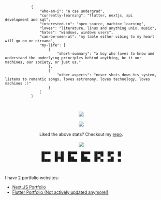 <p align="center">
    <pre>
        <code class="language-json">
            {
                "who-am-i": "a cse undergrad",
                "currently-learning": "flutter, nextjs, api development and sql",
                "interested-in": "open source, machine learning",
                "loves": "literature, linux and anything unix, music",
                "hates": "windows, windows users",
                "can-be-seen-at": "my table either vibing to my heart will go on or nirvana",
                "my-life": [
                    {
                        "short-summary": "a boy who loves to know and understand the underlying principles behind anything, be it our machines, our society, or just us."
                    },
                    {
                        "other-aspects": "never shuts down his system, listens to romantic songs, loves astronomy, loves technology, loves machines :)"
                    }
                ]
            }
        </code>
    </pre>
    <p align="center">
    <img src="https://enihmv5bm33qwsq.m.pipedream.net/?username=danger-ahead">
    <br></br>
    <img src="https://serverless-apis.vercel.app/api/wakatime_code_stats" /><br></br>
    Liked the above stats? Checkout my <a href="https://github.com/danger-ahead/serverless-apis">repo<a/>.
    <br></br>
    <img src="https://github-readme-stats.vercel.app/api?username=danger-ahead&&layout=compact&count_private=true&show_icons=true&hide_border=true&include_all_commits=true&bg_color=0D1117&title_color=FFFFFF&text_color=FFFFFF&icon_color=FFFFFF"/>
    </p>
    <p align="center">
        █▀▀ █░█ █▀▀ █▀▀ █▀█ █▀ █<br>
        █▄▄ █▀█ ██▄ ██▄ █▀▄ ▄█ ▄
    </p><br>
    <p>I have 2 portfolio websites:
        <ul>
            <li><a href="https://shourya.floatingpoint.co.in">Next.JS Portfolio</a></li>
            <li><a href="https://shourya.vercel.app">Flutter Portfolio (Not actively updated anymore!)</a></li>
        </ul>
    </p>
</p>
